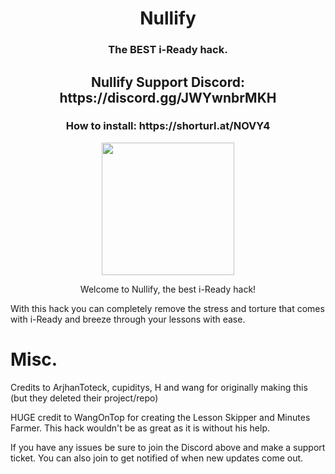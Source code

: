 <h1 align="center">Nullify</h1>
<h3 align="center">The BEST i-Ready hack.</h3>
<h2 align="center">Nullify Support Discord: https://discord.gg/JWYwnbrMKH</h2>
<h3 align="center">How to install: https://shorturl.at/NOVY4</h3>

<p align="center">
<img width="212" height="212" src="https://res.cloudinary.com/dodofguiy/image/upload/v1671071889/icon_f6pwnj.png">
</p>

<p align="center">
Welcome to Nullify, the best i-Ready hack!

With this hack you can completely remove the stress and torture that comes with i-Ready and breeze through your lessons with ease.

# Misc.

Credits to ArjhanToteck, cupiditys, H and wang for originally making this (but they deleted their project/repo)

HUGE credit to WangOnTop for creating the Lesson Skipper and Minutes Farmer. This hack wouldn't be as great as it is without his help.

If you have any issues be sure to join the Discord above and make a support ticket. You can also join to get notified of when new updates come out.
</p>
